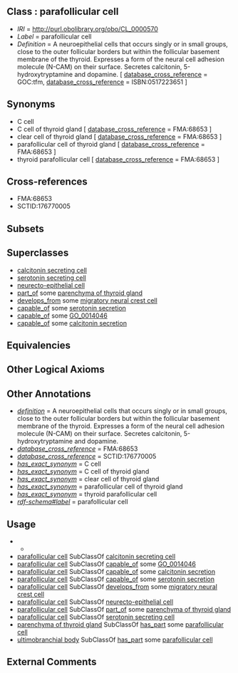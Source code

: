 
## Class : parafollicular cell

 * *IRI* = http://purl.obolibrary.org/obo/CL_0000570
 * *Label* = parafollicular cell
 * *Definition* = A neuroepithelial cells that occurs singly or in small groups, close to the outer follicular borders but within the follicular basement membrane of the thyroid. Expresses a form of the neural cell adhesion molecule (N-CAM) on their surface. Secretes calcitonin, 5-hydroxytryptamine and dopamine. [ [database_cross_reference](../../ef/oboInOwl#hasDbXref.md) = GOC:tfm, [database_cross_reference](../../ef/oboInOwl#hasDbXref.md) = ISBN:0517223651 ]

## Synonyms

 * C cell
 * C cell of thyroid gland [ [database_cross_reference](../../ef/oboInOwl#hasDbXref.md) = FMA:68653 ]
 * clear cell of thyroid gland [ [database_cross_reference](../../ef/oboInOwl#hasDbXref.md) = FMA:68653 ]
 * parafollicular cell of thyroid gland [ [database_cross_reference](../../ef/oboInOwl#hasDbXref.md) = FMA:68653 ]
 * thyroid parafollicular cell [ [database_cross_reference](../../ef/oboInOwl#hasDbXref.md) = FMA:68653 ]

## Cross-references

 * FMA:68653
 * SCTID:176770005

## Subsets


## Superclasses

 * [calcitonin secreting cell](../../CL/43/CL_0000443.md)
 * [serotonin secreting cell](../../CL/58/CL_0000458.md)
 * [neurecto-epithelial cell](../../CL/10/CL_0000710.md)
 * [part_of](../../BFO/50/BFO_0000050.md) some [parenchyma of thyroid gland](../../UBERON/47/UBERON_0001747.md)
 * [develops_from](../../RO/02/RO_0002202.md) some [migratory neural crest cell](../../CL/33/CL_0000333.md)
 * [capable_of](../../RO/15/RO_0002215.md) some [serotonin secretion](../../GO/20/GO_0001820.md)
 * [capable_of](../../RO/15/RO_0002215.md) some [GO_0014046](../../GO/46/GO_0014046.md)
 * [capable_of](../../RO/15/RO_0002215.md) some [calcitonin secretion](../../GO/61/GO_0036161.md)

## Equivalencies


## Other Logical Axioms


## Other Annotations

 * *[definition](../../IAO/15/IAO_0000115.md)* = A neuroepithelial cells that occurs singly or in small groups, close to the outer follicular borders but within the follicular basement membrane of the thyroid. Expresses a form of the neural cell adhesion molecule (N-CAM) on their surface. Secretes calcitonin, 5-hydroxytryptamine and dopamine.
 * *[database_cross_reference](../../ef/oboInOwl#hasDbXref.md)* = FMA:68653
 * *[database_cross_reference](../../ef/oboInOwl#hasDbXref.md)* = SCTID:176770005
 * *[has_exact_synonym](../../ym/oboInOwl#hasExactSynonym.md)* = C cell
 * *[has_exact_synonym](../../ym/oboInOwl#hasExactSynonym.md)* = C cell of thyroid gland
 * *[has_exact_synonym](../../ym/oboInOwl#hasExactSynonym.md)* = clear cell of thyroid gland
 * *[has_exact_synonym](../../ym/oboInOwl#hasExactSynonym.md)* = parafollicular cell of thyroid gland
 * *[has_exact_synonym](../../ym/oboInOwl#hasExactSynonym.md)* = thyroid parafollicular cell
 * *[rdf-schema#label](../../el/rdf-schema#label.md)* = parafollicular cell

## Usage

 * -
 * [parafollicular cell](../../CL/70/CL_0000570.md) SubClassOf [calcitonin secreting cell](../../CL/43/CL_0000443.md)
 * [parafollicular cell](../../CL/70/CL_0000570.md) SubClassOf [capable_of](../../RO/15/RO_0002215.md) some [GO_0014046](../../GO/46/GO_0014046.md)
 * [parafollicular cell](../../CL/70/CL_0000570.md) SubClassOf [capable_of](../../RO/15/RO_0002215.md) some [calcitonin secretion](../../GO/61/GO_0036161.md)
 * [parafollicular cell](../../CL/70/CL_0000570.md) SubClassOf [capable_of](../../RO/15/RO_0002215.md) some [serotonin secretion](../../GO/20/GO_0001820.md)
 * [parafollicular cell](../../CL/70/CL_0000570.md) SubClassOf [develops_from](../../RO/02/RO_0002202.md) some [migratory neural crest cell](../../CL/33/CL_0000333.md)
 * [parafollicular cell](../../CL/70/CL_0000570.md) SubClassOf [neurecto-epithelial cell](../../CL/10/CL_0000710.md)
 * [parafollicular cell](../../CL/70/CL_0000570.md) SubClassOf [part_of](../../BFO/50/BFO_0000050.md) some [parenchyma of thyroid gland](../../UBERON/47/UBERON_0001747.md)
 * [parafollicular cell](../../CL/70/CL_0000570.md) SubClassOf [serotonin secreting cell](../../CL/58/CL_0000458.md)
 * [parenchyma of thyroid gland](../../UBERON/47/UBERON_0001747.md) SubClassOf [has_part](../../BFO/51/BFO_0000051.md) some [parafollicular cell](../../CL/70/CL_0000570.md)
 * [ultimobranchial body](../../UBERON/92/UBERON_0003092.md) SubClassOf [has_part](../../BFO/51/BFO_0000051.md) some [parafollicular cell](../../CL/70/CL_0000570.md)

## External Comments

